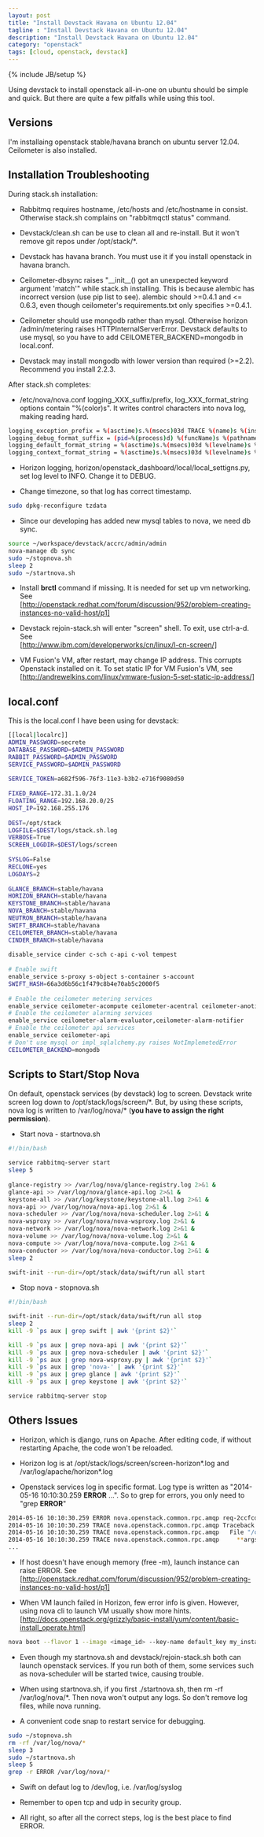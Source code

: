```yaml
---
layout: post
title: "Install Devstack Havana on Ubuntu 12.04"
tagline : "Install Devstack Havana on Ubuntu 12.04"
description: "Install Devstack Havana on Ubuntu 12.04"
category: "openstack"
tags: [cloud, openstack, devstack]
---
```

{% include JB/setup %}

Using devstack to install openstack all-in-one on ubuntu should be simple and quick. But there are quite a few pitfalls while using this tool.

## Versions

I'm installaing openstack stable/havana branch on ubuntu server 12.04. Ceilometer is also installed.

## Installation Troubleshooting

During stack.sh installation:

  * Rabbitmq requires hostname, /etc/hosts and /etc/hostname in consist. Otherwise stack.sh complains on "rabbitmqctl status" command.

  * Devstack/clean.sh can be use to clean all and re-install. But it won't remove git repos under /opt/stack/*.

  * Devstack has havana branch. You must use it if you install openstack in havana branch.

  * Ceilometer-dbsync raises "\_\_init\_\_() got an unexpected keyword argument 'match'" while stack.sh installing. This is because alembic has incorrect version (use pip list to see). alembic should >=0.4.1 and <= 0.6.3, even though ceilometer's requirements.txt only specifies >=0.4.1.

  * Ceilometer should use mongodb rather than mysql. Otherwise horizon /admin/metering raises HTTPInternalServerError. Devstack defaults to use mysql, so you have to add CEILOMETER_BACKEND=mongodb in local.conf.

  * Devstack may install mongodb with lower version than required (>=2.2). Recommend you install 2.2.3.

After stack.sh completes:

  * /etc/nova/nova.conf logging_XXX_suffix/prefix, log_XXX_format_string options contain "%(color)s". It writes control characters into nova log, making reading hard.  

```bash
logging_exception_prefix = %(asctime)s.%(msecs)03d TRACE %(name)s %(instance)s  
logging_debug_format_suffix = (pid=%(process)d) %(funcName)s %(pathname)s:%(lineno)d  
logging_default_format_string = %(asctime)s.%(msecs)03d %(levelname)s %(name)s %(instance)s%(message)s      
logging_context_format_string = %(asctime)s.%(msecs)03d %(levelname)s %(name)s %(request_id)s %(user_name)s %(project_name)s %(instance)s%(message)s  
```

  * Horizon logging, horizon/openstack_dashboard/local/local_settigns.py, set log level to INFO. Change it to DEBUG.

  * Change timezone, so that log has correct timestamp.  

```bash
sudo dpkg-reconfigure tzdata
```

  * Since our developing has added new mysql tables to nova, we need db sync.  

```bash
source ~/workspace/devstack/accrc/admin/admin
nova-manage db sync
sudo ~/stopnova.sh
sleep 2
sudo ~/startnova.sh
```

  * Install **brctl** command if missing. It is needed for set up vm networking. See  
    [http://openstack.redhat.com/forum/discussion/952/problem-creating-instances-no-valid-host/p1]

  * Devstack rejoin-stack.sh will enter "screen" shell. To exit, use ctrl-a-d. See  
    [http://www.ibm.com/developerworks/cn/linux/l-cn-screen/]

  * VM Fusion's VM, after restart, may change IP address. This corrupts Openstack installed on it. To set static IP for VM Fusion's VM, see  
    [http://andrewelkins.com/linux/vmware-fusion-5-set-static-ip-address/]

## local.conf

This is the local.conf I have been using for devstack:

```bash
[[local|localrc]]
ADMIN_PASSWORD=secrete
DATABASE_PASSWORD=$ADMIN_PASSWORD
RABBIT_PASSWORD=$ADMIN_PASSWORD
SERVICE_PASSWORD=$ADMIN_PASSWORD
 
SERVICE_TOKEN=a682f596-76f3-11e3-b3b2-e716f9080d50
 
FIXED_RANGE=172.31.1.0/24
FLOATING_RANGE=192.168.20.0/25
HOST_IP=192.168.255.176
 
DEST=/opt/stack
LOGFILE=$DEST/logs/stack.sh.log
VERBOSE=True
SCREEN_LOGDIR=$DEST/logs/screen
 
SYSLOG=False
RECLONE=yes
LOGDAYS=2
 
GLANCE_BRANCH=stable/havana
HORIZON_BRANCH=stable/havana
KEYSTONE_BRANCH=stable/havana
NOVA_BRANCH=stable/havana
NEUTRON_BRANCH=stable/havana
SWIFT_BRANCH=stable/havana
CEILOMETER_BRANCH=stable/havana
CINDER_BRANCH=stable/havana
 
disable_service cinder c-sch c-api c-vol tempest
 
# Enable swift
enable_service s-proxy s-object s-container s-account
SWIFT_HASH=66a3d6b56c1f479c8b4e70ab5c2000f5
 
# Enable the ceilometer metering services
enable_service ceilometer-acompute ceilometer-acentral ceilometer-anotification ceilometer-collector
# Enable the ceilometer alarming services
enable_service ceilometer-alarm-evaluator,ceilometer-alarm-notifier
# Enable the ceilometer api services
enable_service ceilometer-api
# Don't use mysql or impl_sqlalchemy.py raises NotImplemetedError
CEILOMETER_BACKEND=mongodb
```

## Scripts to Start/Stop Nova

On default, openstack services (by devstack) log to screen. Devstack write screen log down to /opt/stack/logs/screen/\*. But, by using these scripts, nova log is written to /var/log/nova/\* (**you have to assign the right permission**).

  * Start nova - startnova.sh  

```bash
#!/bin/bash
 
service rabbitmq-server start
sleep 5
 
glance-registry >> /var/log/nova/glance-registry.log 2>&1 &
glance-api >> /var/log/nova/glance-api.log 2>&1 &
keystone-all >> /var/log/keystone/keystone-all.log 2>&1 &
nova-api >> /var/log/nova/nova-api.log 2>&1 &
nova-scheduler >> /var/log/nova/nova-scheduler.log 2>&1 &
nova-wsproxy >> /var/log/nova/nova-wsproxy.log 2>&1 &
nova-network >> /var/log/nova/nova-network.log 2>&1 &
nova-volume >> /var/log/nova/nova-volume.log 2>&1 &
nova-compute >> /var/log/nova/nova-compute.log 2>&1 &
nova-conductor >> /var/log/nova/nova-conductor.log 2>&1 &
sleep 2
 
swift-init --run-dir=/opt/stack/data/swift/run all start
```

  * Stop nova - stopnova.sh  

```bash
#!/bin/bash

swift-init --run-dir=/opt/stack/data/swift/run all stop
sleep 2
kill -9 `ps aux | grep swift | awk '{print $2}'`

kill -9 `ps aux | grep nova-api | awk '{print $2}'`
kill -9 `ps aux | grep nova-scheduler | awk '{print $2}'`
kill -9 `ps aux | grep nova-wsproxy.py | awk '{print $2}'`
kill -9 `ps aux | grep 'nova-' | awk '{print $2}'`
kill -9 `ps aux | grep glance | awk '{print $2}'`
kill -9 `ps aux | grep keystone | awk '{print $2}'`

service rabbitmq-server stop
```

## Others Issues

  * Horizon, which is django, runs on Apache. After editing code, if without restarting Apache, the code won't be reloaded.

  * Horizon log is at /opt/stack/logs/screen/screen-horizon\*.log and /var/log/apache/horizon\*.log

  * Openstack services log in specific format. Log type is written as "2014-05-16 10:10:30.259 **ERROR** ...". So to grep for errors, you only need to "grep **ERROR**"  

```bash
2014-05-16 10:10:30.259 ERROR nova.openstack.common.rpc.amqp req-2ccfcdc7-540c-4550-8e67-e4f175ceb865 admin demo Exception during message handling
2014-05-16 10:10:30.259 TRACE nova.openstack.common.rpc.amqp Traceback (most recent call last):
2014-05-16 10:10:30.259 TRACE nova.openstack.common.rpc.amqp   File "/opt/stack/nova/nova/openstack/common/rpc/amqp.py", line 461, in _process_data
2014-05-16 10:10:30.259 TRACE nova.openstack.common.rpc.amqp     **args)
...
```

  * If host doesn't have enough memory (free \-m), launch instance can raise ERROR. See  
    [http://openstack.redhat.com/forum/discussion/952/problem-creating-instances-no-valid-host/p1]

  * When VM launch failed in Horizon, few error info is given. However, using nova cli to launch VM usually show more hints.  
    [http://docs.openstack.org/grizzly/basic-install/yum/content/basic-install_operate.html]  

```bash
nova boot --flavor 1 --image <image_id> --key-name default_key my_instance
```

  * Even though my startnova.sh and devstack/rejoin-stack.sh both can launch openstack services. If you run both of them, some services such as nova-scheduler will be started twice, causing trouble.

  * When using startnova.sh, if you first ./startnova.sh, then rm \-rf /var/log/nova/\*. Then nova won't output any logs. So don't remove log files, while nova running.

  * A convenient code snap to restart service for debugging.  

```bash
sudo ~/stopnova.sh
rm -rf /var/log/nova/*
sleep 3
sudo ~/startnova.sh
sleep 5
grep -r ERROR /var/log/nova/*
```

  * Swift on defaut log to /dev/log, i.e. /var/log/syslog
  
  * Remember to open tcp and udp in security group.
  
  * All right, so after all the correct steps, log is the best place to find ERROR.

